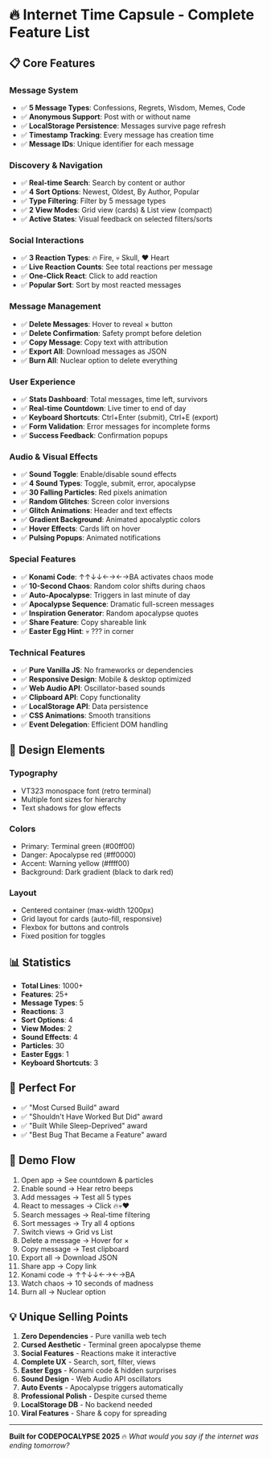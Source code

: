 # 🔥 Internet Time Capsule - Complete Feature List

## 📋 Core Features

### Message System
- ✅ **5 Message Types**: Confessions, Regrets, Wisdom, Memes, Code
- ✅ **Anonymous Support**: Post with or without name
- ✅ **LocalStorage Persistence**: Messages survive page refresh
- ✅ **Timestamp Tracking**: Every message has creation time
- ✅ **Message IDs**: Unique identifier for each message

### Discovery & Navigation
- ✅ **Real-time Search**: Search by content or author
- ✅ **4 Sort Options**: Newest, Oldest, By Author, Popular
- ✅ **Type Filtering**: Filter by 5 message types
- ✅ **2 View Modes**: Grid view (cards) & List view (compact)
- ✅ **Active States**: Visual feedback on selected filters/sorts

### Social Interactions
- ✅ **3 Reaction Types**: 🔥 Fire, 💀 Skull, ❤️ Heart
- ✅ **Live Reaction Counts**: See total reactions per message
- ✅ **One-Click React**: Click to add reaction
- ✅ **Popular Sort**: Sort by most reacted messages

### Message Management
- ✅ **Delete Messages**: Hover to reveal × button
- ✅ **Delete Confirmation**: Safety prompt before deletion
- ✅ **Copy Message**: Copy text with attribution
- ✅ **Export All**: Download messages as JSON
- ✅ **Burn All**: Nuclear option to delete everything

### User Experience
- ✅ **Stats Dashboard**: Total messages, time left, survivors
- ✅ **Real-time Countdown**: Live timer to end of day
- ✅ **Keyboard Shortcuts**: Ctrl+Enter (submit), Ctrl+E (export)
- ✅ **Form Validation**: Error messages for incomplete forms
- ✅ **Success Feedback**: Confirmation popups

### Audio & Visual Effects
- ✅ **Sound Toggle**: Enable/disable sound effects
- ✅ **4 Sound Types**: Toggle, submit, error, apocalypse
- ✅ **30 Falling Particles**: Red pixels animation
- ✅ **Random Glitches**: Screen color inversions
- ✅ **Glitch Animations**: Header and text effects
- ✅ **Gradient Background**: Animated apocalyptic colors
- ✅ **Hover Effects**: Cards lift on hover
- ✅ **Pulsing Popups**: Animated notifications

### Special Features
- ✅ **Konami Code**: ↑↑↓↓←→←→BA activates chaos mode
- ✅ **10-Second Chaos**: Random color shifts during chaos
- ✅ **Auto-Apocalypse**: Triggers in last minute of day
- ✅ **Apocalypse Sequence**: Dramatic full-screen messages
- ✅ **Inspiration Generator**: Random apocalypse quotes
- ✅ **Share Feature**: Copy shareable link
- ✅ **Easter Egg Hint**: 💀 ??? in corner

### Technical Features
- ✅ **Pure Vanilla JS**: No frameworks or dependencies
- ✅ **Responsive Design**: Mobile & desktop optimized
- ✅ **Web Audio API**: Oscillator-based sounds
- ✅ **Clipboard API**: Copy functionality
- ✅ **LocalStorage API**: Data persistence
- ✅ **CSS Animations**: Smooth transitions
- ✅ **Event Delegation**: Efficient DOM handling

## 🎨 Design Elements

### Typography
- VT323 monospace font (retro terminal)
- Multiple font sizes for hierarchy
- Text shadows for glow effects

### Colors
- Primary: Terminal green (#00ff00)
- Danger: Apocalypse red (#ff0000)
- Accent: Warning yellow (#ffff00)
- Background: Dark gradient (black to dark red)

### Layout
- Centered container (max-width 1200px)
- Grid layout for cards (auto-fill, responsive)
- Flexbox for buttons and controls
- Fixed position for toggles

## 📊 Statistics

- **Total Lines**: 1000+
- **Features**: 25+
- **Message Types**: 5
- **Reactions**: 3
- **Sort Options**: 4
- **View Modes**: 2
- **Sound Effects**: 4
- **Particles**: 30
- **Easter Eggs**: 1
- **Keyboard Shortcuts**: 3

## 🎯 Perfect For

- ✅ "Most Cursed Build" award
- ✅ "Shouldn't Have Worked But Did" award
- ✅ "Built While Sleep-Deprived" award
- ✅ "Best Bug That Became a Feature" award

## 🚀 Demo Flow

1. Open app → See countdown & particles
2. Enable sound → Hear retro beeps
3. Add messages → Test all 5 types
4. React to messages → Click 🔥💀❤️
5. Search messages → Real-time filtering
6. Sort messages → Try all 4 options
7. Switch views → Grid vs List
8. Delete a message → Hover for ×
9. Copy message → Test clipboard
10. Export all → Download JSON
11. Share app → Copy link
12. Konami code → ↑↑↓↓←→←→BA
13. Watch chaos → 10 seconds of madness
14. Burn all → Nuclear option

## 💡 Unique Selling Points

1. **Zero Dependencies** - Pure vanilla web tech
2. **Cursed Aesthetic** - Terminal green apocalypse theme
3. **Social Features** - Reactions make it interactive
4. **Complete UX** - Search, sort, filter, views
5. **Easter Eggs** - Konami code & hidden surprises
6. **Sound Design** - Web Audio API oscillators
7. **Auto Events** - Apocalypse triggers automatically
8. **Professional Polish** - Despite cursed theme
9. **LocalStorage DB** - No backend needed
10. **Viral Features** - Share & copy for spreading

---

**Built for CODEPOCALYPSE 2025** 🔥
*What would you say if the internet was ending tomorrow?*
